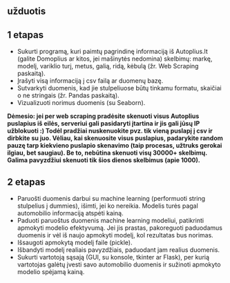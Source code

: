## užduotis
## 1 etapas
* Sukurti programą, kuri paimtų pagrindinę informaciją iš Autoplius.lt (galite Domoplius ar kitos, jei mašinytės nedomina) skelbimų: markę, modelį, variklio turį, metus, galią, ridą, kėbulą (žr. Web Scraping paskaitą).
* Įrašyti visą informaciją į csv failą ar duomenų bazę.
* Sutvarkyti duomenis, kad jie stulpeliuose būtų tinkamu formatu, skaičiai o ne stringais (žr. Pandas paskaitą).
* Vizualizuoti norimus duomenis (su Seaborn).

**Dėmesio: jei per web scraping pradėsite skenuoti visus Autoplius puslapius iš eilės, serveriui gali pasidaryti įtartina ir jis gali jūsų IP užblokuoti :) Todėl pradžiai nuskenuokite pvz. tik vieną puslapį į csv ir dirbkite su juo. Vėliau, kai skenuosite visus puslapius, padarykite random pauzę tarp kiekvieno puslapio skenavimo (taip procesas, užtruks gerokai ilgiau, bet saugiau). Be to, nebūtina skenuoti visų 30000+ skelbimų. Galima pavyzdžiui skenuoti tik šios dienos skelbimus (apie 1000).**

## 2 etapas
* Paruošti duomenis darbui su machine learning (performuoti string stulpelius į dummies), išimti, jei ko nereikia. Modelis turės pagal automobilio informaciją atspėti kainą. 
* Paduoti paruoštus duomenis machine learning modeliui, patikrinti apmokyti modelio efektyvumą. Jei jis prastas, pakoreguoti paduodamus duomenis ir vėl iš naujo apmokyti modelį, kol rezultatas bus norimas.
* Išsaugoti apmokytą modelį faile (pickle).
* Išbandyti modelį realiais pavyzdžiais, paduodant jam realius duomenis.
* Sukurti vartotoją sąsają (GUI, su konsole, tkinter ar Flask), per kurią vartotojas galėtų įvesti savo automobilio duomenis ir sužinoti apmokyto modelio spėjamą kainą.
